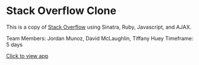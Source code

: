 # Stack Overflow Clone

This is a copy of [Stack Overflow](http://stackoverflow.com/) using Sinatra, Ruby, Javascript, and AJAX. 

Team Members: Jordan Munoz, David McLaughlin, Tiffany Huey
Timeframe: 5 days

[Click to view app](https://stakoverflowclone.herokuapp.com/)